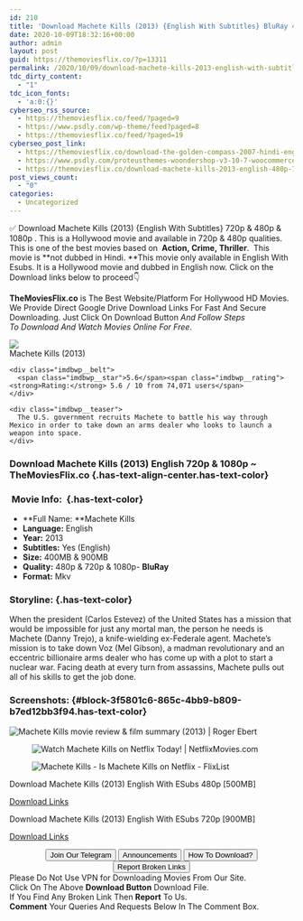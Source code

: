 ```yaml
---
id: 210
title: 'Download Machete Kills (2013) {English With Subtitles} BluRay 480p [400MB] || 720p [900MB]'
date: 2020-10-09T18:32:16+00:00
author: admin
layout: post
guid: https://themoviesflix.co/?p=13311
permalink: /2020/10/09/download-machete-kills-2013-english-with-subtitles-bluray-480p-400mb-720p-900mb/
tdc_dirty_content:
  - "1"
tdc_icon_fonts:
  - 'a:0:{}'
cyberseo_rss_source:
  - https://themoviesflix.co/feed/?paged=9
  - https://www.psdly.com/wp-theme/feed?paged=8
  - https://themoviesflix.co/feed/?paged=19
cyberseo_post_link:
  - https://themoviesflix.co/download-the-golden-compass-2007-hindi-english-480p-720-1080p/
  - https://www.psdly.com/proteusthemes-woondershop-v3-10-7-woocommerce-theme-for-ecommerce-professionals
  - https://themoviesflix.co/download-machete-kills-2013-english-480p-720p/
post_views_count:
  - "0"
categories:
  - Uncategorized
---
```

✅ Download Machete Kills (2013)&nbsp;{English With Subtitles} 720p&nbsp;&&nbsp;480p & 1080p&nbsp;. This is a Hollywood movie and available in&nbsp;720p&nbsp;&&nbsp;480p&nbsp;qualities. This is one of the best movies based on&nbsp;**&nbsp;Action,&nbsp;Crime,&nbsp;Thriller**.&nbsp;&nbsp;This movie is&nbsp;**not dubbed in&nbsp;Hindi.&nbsp;**This movie only available in English With Esubs. It is a Hollywood movie and dubbed in English now.&nbsp;Click on the Download links below to proceed👇

**TheMoviesFlix.co**&nbsp;is The Best Website/Platform For Hollywood HD Movies. We Provide Direct Google Drive Download Links For Fast And Secure Downloading. Just Click On Download Button&nbsp;_And Follow Steps To&nbsp;Download And Watch Movies Online For Free_.

<div class="imdbwp imdbwp--movie dark">
  <div class="imdbwp__thumb">
    <a class="imdbwp__link" target="_blank" title="Machete Kills" href="https://www.imdb.com/title/tt2002718/" rel="nofollow noopener noreferrer"><img class="imdbwp__img" src="https://m.media-amazon.com/images/M/MV5BMjA2MzUxMTM3M15BMl5BanBnXkFtZTgwMzA2NzkxMDE@._V1_SX300.jpg" /></a>
  </div>
  
  <div class="imdbwp__content">
    <div class="imdbwp__header">
      <span class="imdbwp__title">Machete Kills</span> (2013)
    </div>
    
    <div class="imdbwp__belt">
      <span class="imdbwp__star">5.6</span><span class="imdbwp__rating"><strong>Rating:</strong> 5.6 / 10 from 74,071 users</span>
    </div>
    
    <div class="imdbwp__teaser">
      The U.S. government recruits Machete to battle his way through Mexico in order to take down an arms dealer who looks to launch a weapon into space.
    </div>
  </div>
</div>

### Download Machete Kills (2013) English 720p & 1080p ~ TheMoviesFlix.co {.has-text-align-center.has-text-color}

### &nbsp;Movie Info:&nbsp; {.has-text-color}

  * **Full Name:&nbsp;**Machete Kills
  * **Language:**&nbsp;English
  * **Year:** 2013
  * **Subtitles:**&nbsp;Yes (English)
  * **Size:**&nbsp;400MB & 900MB
  * **Quality:**&nbsp;480p & 720p & 1080p-&nbsp;**BluRay**
  * **Format:**&nbsp;Mkv

### Storyline: {.has-text-color}

When the president (Carlos Estevez) of the United States has a mission that would be impossible for just any mortal man, the person he needs is Machete (Danny Trejo), a knife-wielding ex-Federale agent. Machete’s mission is to take down Voz (Mel Gibson), a madman revolutionary and an eccentric billionaire arms dealer who has come up with a plot to start a nuclear war. Facing death at every turn from assassins, Machete pulls out all of his skills to get the job done.

### Screenshots: {#block-3f5801c6-865c-4bb9-b809-b7ed12bb3f94.has-text-color}<figure class="wp-block-image">

![Machete Kills movie review & film summary (2013) | Roger Ebert](https://static.rogerebert.com/uploads/review/primary_image/reviews/machete-kills-2013/MacheteKills-2013-1.jpg) </figure> <figure class="wp-block-image">![Watch Machete Kills on Netflix Today! | NetflixMovies.com](https://i2.netflixmovies.com/dibsl9ebc/image/upload/w_1920,h_800,c_fill,g_faces,q_62/wsekhwdph2l2hybkh6ap.jpg)</figure> <figure class="wp-block-image">![Machete Kills - Is Machete Kills on Netflix - FlixList](https://so-s.nflximg.net/soa6/263/2041578263.jpg)</figure> 

<p class="has-text-align-center has-text-color has-medium-font-size">
  Download Machete Kills (2013) English With ESubs 480p [500MB]
</p>

<span class="mb-center maxbutton-3-center"><span class="maxbutton-3-container mb-container"><a class="maxbutton-3 maxbutton maxbutton-post-button" target="_blank" rel="nofollow noopener noreferrer" href="https://coinquint.com/a12900/"><span class="mb-text">Download Links</span></a></span></span>

<p class="has-text-align-center has-text-color has-medium-font-size">
  Download Machete Kills (2013) English With ESubs 720p [900MB]
</p>

<span class="mb-center maxbutton-3-center"><span class="maxbutton-3-container mb-container"><a class="maxbutton-3 maxbutton maxbutton-post-button" target="_blank" rel="nofollow noopener noreferrer" href="https://coinquint.com/a12902/"><span class="mb-text">Download Links</span></a></span></span>

<center>
</center>

<center>
  <a href="https://t.me/themoviesflixcom" target="_blank" data-wpel-link="external" rel="nofollow external noopener noreferrer"><button class="button button5">Join Our Telegram</button></a> <a href="https://themoviesflix.co/download-machete-kills-2013-english-480p-720p/#" target="_blank" data-wpel-link="external" rel="nofollow external noopener noreferrer"><button class="button button5">Announcements</button></a> <a href="https://themoviesflix.com/how-to-download/" target="_blank" data-wpel-link="external" rel="nofollow external noopener noreferrer"><button class="button button5">How To Download?</button></a> <a href="https://themoviesflix.co/download-machete-kills-2013-english-480p-720p/#" target="_blank" data-wpel-link="external" rel="nofollow external noopener noreferrer"><button class="button button5">Report Broken Links</button></a>
</center>

<div class="alert alert-danger">
  Please Do Not Use VPN for Downloading Movies From Our Site.
</div>

<div class="alert alert-success">
  Click On The Above <strong>Download Button</strong> Download File.
</div>

<div class="alert alert-warning">
  If You Find Any Broken Link Then <strong>Report</strong> To Us.
</div>

<div class="alert alert-info">
  <strong>Comment</strong> Your Queries And Requests Below In The Comment Box.
</div>